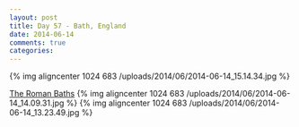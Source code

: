 ```yaml
---
layout: post
title: Day 57 - Bath, England
date: 2014-06-14
comments: true
categories: 
---
```

{% img aligncenter 1024 683 /uploads/2014/06/2014-06-14_15.14.34.jpg %}

[The Roman Baths](<http://en.wikipedia.org/wiki/Roman_Baths_(Bath)>)
{% img aligncenter 1024 683 /uploads/2014/06/2014-06-14_14.09.31.jpg %}
{% img aligncenter 1024 683 /uploads/2014/06/2014-06-14_13.23.49.jpg %}

